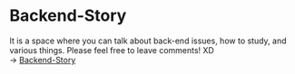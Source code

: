 # Backend-Story
It is a space where you can talk about back-end issues, how to study, and various things. Please feel free to leave comments! XD <br/>
-> [Backend-Story](https://github.com/CodingScript990/Backend-Story/issues)
